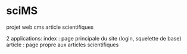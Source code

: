 # sciMS
projet web cms article scientifiques

2 applications:
  index : page principale du site (login, squelette de base)
  article : page propre aux articles scientifiques
